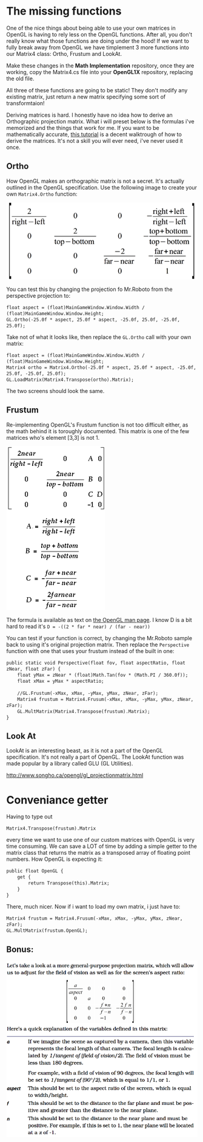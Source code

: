 # The missing functions
One of the nice things about being able to use your own matrices in OpenGL is having to rely less on the OpenGL functions. After all, you don't really know what those functions are doing under the hood! If we want to fully break away from OpenGL we have timplement 3 more functions into our Matrix4 class: Ortho, Frustum and LookAt.

Make these changes in the __Math Implementation__ repository, once they are working, copy the Matrix4.cs file into your __OpenGL1X__ repository, replacing the old file.

All three of these functions are going to be static! They don't modify any existing matrix, just return a new matrix specifying some sort of transformtaion!

Deriving matrices is hard. I honestly have no idea how to derive an Orthographic projection matrix. What i will preset below is the formulas i've memorized and the things that work for me. If you want to be mathematically accurate, [this  tutorial](http://www.songho.ca/opengl/gl_projectionmatrix.html) is a decent walktrough of how to derive the matrices. It's not a skill you will ever need, i've never used it once.

## Ortho
How OpenGL makes an orthographic matrix is not a secret. It's actually outlined in the OpenGL specification. Use the following image to create your own ```Matrix4.Ortho``` function:

![ORTHO](ortho_matrix.png)

You can test this by changing the projection fo Mr.Roboto from the perspective projection to:

```
float aspect = (float)MainGameWindow.Window.Width / (float)MainGameWindow.Window.Height;
GL.Ortho(-25.0f * aspect, 25.0f * aspect, -25.0f, 25.0f, -25.0f, 25.0f);
```

Take not of what it looks like, then replace the ```GL.Ortho``` call with your own matrix:

```
float aspect = (float)MainGameWindow.Window.Width / (float)MainGameWindow.Window.Height;
Matrix4 ortho = Matrix4.Ortho(-25.0f * aspect, 25.0f * aspect, -25.0f, 25.0f, -25.0f, 25.0f);
GL.LoadMatrix(Matrix4.Transpose(ortho).Matrix);
```

The two screens should look the same.

## Frustum

Re-implementing OpenGL's Frustum function is not too difficult either, as the math behind it is toroughly documented. This matrix is one of the few matrices who's element [3,3] is not 1.

![FRUSTUM](frustum_mat.gif)

The formula is available as text on [the OpenGL man page](http://www.manpagez.com/man/3/glFrustum/). I know D is a bit hard to read it's ```D = -((2 * far * near) / (far - near))```

You can test if your function is correct, by changing the Mr.Roboto sample back to using it's original projection matrix. Then replace the ```Perspective``` function with one that uses your frustum instead of the built in one:

```
public static void Perspective(float fov, float aspectRatio, float zNear, float zFar) {
    float yMax = zNear * (float)Math.Tan(fov * (Math.PI / 360.0f));
    float xMax = yMax * aspectRatio;
    
    //GL.Frustum(-xMax, xMax, -yMax, yMax, zNear, zFar);
    Matrix4 frustum = Matrix4.Frusum(-xMax, xMax, -yMax, yMax, zNear, zFar);
    GL.MultMatrix(Matrix4.Transpose(frustum).Matrix);
}
```

## Look At
LookAt is an interesting beast, as it is not a part of the OpenGL specification. It's not really a part of OpenGL. The LookAt function was made popular by a library called GLU (GL Utilities).

http://www.songho.ca/opengl/gl_projectionmatrix.html

# Conveniance getter
Having to type out 

```
Matrix4.Transpose(frustum).Matrix
```

every time we want to use one of our custom matrices with OpenGL is very time consuming. We can save a LOT of time by adding a simple getter to the matrix class that returns the matrix as a transposed array of floating point numbers. How OpenGL is expecting it:

```
public float OpenGL {
    get {
        return Transpose(this).Matrix;
    }
}
```

There, much nicer. Now if i want to load my own matrix, i just have to:

```
Matrix4 frustum = Matrix4.Frusum(-xMax, xMax, -yMax, yMax, zNear, zFar);
GL.MultMatrix(frustum.OpenGL);
```

## Bonus:

![Proj](proj_matrix.png)